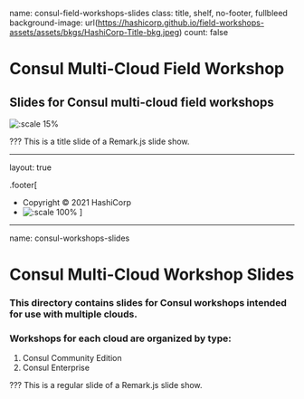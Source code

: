 name: consul-field-workshops-slides
class: title, shelf, no-footer, fullbleed
background-image: url(https://hashicorp.github.io/field-workshops-assets/assets/bkgs/HashiCorp-Title-bkg.jpeg)
count: false


# Consul Multi-Cloud Field Workshop
## Slides for Consul multi-cloud field workshops

![:scale 15%](https://hashicorp.github.io/field-workshops-assets/assets/logos/logo_consul.png)

???
This is a title slide of a Remark.js slide show.

---
layout: true

.footer[
- Copyright © 2021 HashiCorp
- ![:scale 100%](https://hashicorp.github.io/field-workshops-assets/assets/logos/HashiCorp_Icon_Black.svg)
]

---
name: consul-workshops-slides
# Consul Multi-Cloud Workshop Slides
### This directory contains slides for Consul workshops intended for use with multiple clouds.
### Workshops for each cloud are organized by type:
  1. Consul Community Edition
  1. Consul Enterprise

???
This is a regular slide of a Remark.js slide show.
